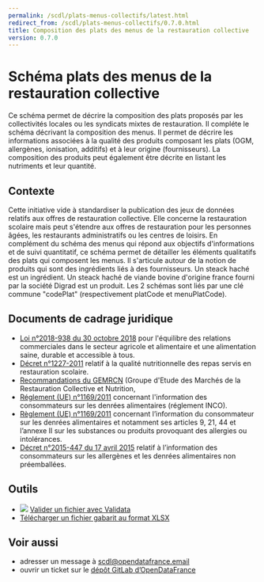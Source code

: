```yaml
---
permalink: /scdl/plats-menus-collectifs/latest.html
redirect_from: /scdl/plats-menus-collectifs/0.7.0.html
title: Composition des plats des menus de la restauration collective
version: 0.7.0
---
```


# Schéma plats des menus de la restauration collective

Ce schéma permet de décrire la composition des plats proposés par les collectivités locales ou les syndicats mixtes de restauration. Il compléte le schéma décrivant la composition des menus. Il permet de décrire les informations associées à la qualité des produits composant les plats (OGM, allergènes, ionisation, additifs) et à leur origine (fournisseurs). La composition des produits peut également être décrite en listant les nutriments et leur quantité.

## Contexte

Cette initiative vide à standardiser la publication des jeux de données relatifs aux offres de restauration collective. Elle concerne la restauration scolaire mais peut s'étendre aux offres de restauration pour les personnes âgées, les restaurants administratifs ou les centres de loisirs. En complément du schéma des menus qui répond aux objectifs d'informations et de suivi quantitatif, ce schéma permet de détailler les éléments qualitatifs des plats qui composent les menus. Il s'articule autour de la notion de produits qui sont des ingrédients liés à des fournisseurs. Un steack haché est un ingrédient. Un steack haché de viande bovine d'origine france fourni par la société Digrad est un produit. Les 2 schémas sont liés par une clé commune "codePlat" (respectivement platCode et menuPlatCode).


## Documents de cadrage juridique

* [Loi n°2018-938 du 30 octobre 2018](https://www.legifrance.gouv.fr/loda/id/JORFTEXT000037547946/#JORFARTI000037547961) pour l'équilibre des relations commerciales dans le secteur agricole et alimentaire et une alimentation saine, durable et accessible à tous.
* [Décret n°1227-2011](https://www.legifrance.gouv.fr/jorf/id/JORFTEXT000024614716/) relatif à la qualité nutritionnelle des repas servis en restauration scolaire.
* [Recommandations du GEMRCN](https://www.economie.gouv.fr/daj/recommandation-nutrition) (Groupe d'Etude des Marchés de la Restauration Collective et Nutrition,
* [Réglement (UE) n°1169/2011](https://eur-lex.europa.eu/LexUriServ/LexUriServ.do?uri=OJ:L:2011:304:0018:0063:FR:PDF) concernant l'information des consommateurs sur les denrées alimentaires (réglement INCO).
* [Règlement (UE) n°1169/2011](https://eur-lex.europa.eu/LexUriServ/LexUriServ.do?uri=OJ:L:2011:304:0018:0063:FR:PDF) concernant l’information du consommateur sur les denrées alimentaires et notamment ses articles 9, 21, 44 et l’annexe II sur les substances ou produits provoquant des allergies ou intolérances.
* [Décret n°2015-447 du 17 avril 2015](https://www.legifrance.gouv.fr/affichTexte.do?cidTexte=JORFTEXT000019735750) relatif à l’information des consommateurs sur les allergènes et les denrées alimentaires non préemballées.        

## Outils

* [![](https://scdl.opendatafrance.net/docs/assets/validata-logo-horizontal.png)](https://go.validata.fr/table-schema?schema_name=scdl.plats-menus-collectifs) [Valider un fichier avec Validata](http://go.validata.fr/table-schema?schema_name=scdl.plats-menus-collectifs)
* [Télécharger un fichier gabarit au format XLSX](https://git.opendatafrance.net/scdl/plats-menus-collectifs/-/raw/master/examples/plats-collectifs_valide.xlsx?inline=false)


## Voir aussi

* adresser un message à [scdl@opendatafrance.email](mailto:scdl@opendatafrance.email?subject=plats-menus-collectifs)
* ouvrir un ticket sur le [dépôt GitLab d’OpenDataFrance](https://git.opendatafrance.net/scdl/plats-menus-collectifs/issues)